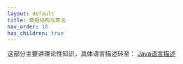 ```yaml
---
layout: default
title: 数据结构与算法
nav_order: 10
has_children: true
---
```


这部分主要讲理论性知识，具体语言描述转至：
[Java语言描述](/java/data-structure/index.html)
